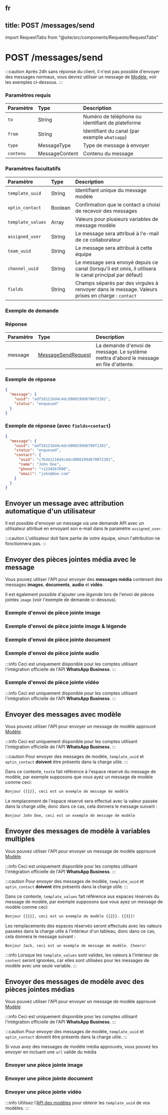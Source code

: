 fr
---
title: POST /messages/send
---

import RequestTabs from "@site/src/components/Requests/RequestTabs"

# POST /messages/send

:::caution
Après 24h sans réponse du client, il n'est pas possible d'envoyer des messages normaux, vous devrez utiliser un message de [Modèle](#envoyer-des-messages-avec-mod%C3%A8le), voir les exemples ci-dessous.
:::

### Paramètres requis

| Paramètre  | Type           | Description                            |
| :--------- | :------------- | :------------------------------------- |
| `to`       | String         | Numéro de téléphone ou identifiant de plateforme |
| `from`     | String         | Identifiant du canal (par exemple `whatsapp`) |
| `type`     | MessageType    | Type de message à envoyer              |
| `contenu`  | MessageContent | Contenu du message                     |

### Paramètres facultatifs

| Paramètre          | Type    | Description                                                                                      |
| :----------------- | :------ | :----------------------------------------------------------------------------------------------- |
| `template_uuid`    | String  | Identifiant unique du message modèle                                                              |
| `optin_contact`    | Boolean | Confirmation que le contact a choisi de recevoir des messages                                     |
| `template_values`  | Array   | Valeurs pour plusieurs variables de message modèle                                               |
| `assigned_user`    | String  | Le message sera attribué à l'e-mail de ce collaborateur                                           |
| `team_uuid`        | String  | Le message sera attribué à cette équipe                                                           |
| `channel_uuid`     | String  | Le message sera envoyé depuis ce canal (lorsqu'il est omis, il utilisera le canal principal par défaut) |
| `fields`           | String  | Champs séparés par des virgules à renvoyer dans le message. Valeurs prises en charge : `contact`          |

### Exemple de demande

<RequestTabs endpoint='messages_api' request="post_messages"/>

### Réponse

| Paramètre | Type                                                                   | Description                                                               |
| :-------- | :--------------------------------------------------------------------- | :------------------------------------------------------------------------ |
| message   | [MessageSendRequest](/api/reference/object_types/message_send_request) | La demande d'envoi de message. Le système mettra d'abord le message en file d'attente. |

### Exemple de réponse

```json title=response.json
{
  "message": {
    "uuid": "adf3d1216d4c4dcd908199d6700f2381",
    "status": "enqueued"
  }
}
```

### Exemple de réponse (avec `fields=contact`)

```json title=response.json
{
  "message": {
    "uuid": "adf3d1216d4c4dcd908199d6700f2381",
    "status": "enqueued",
    "contact": {
      "uuid": "c7b3d1216d4c4dcd908199d6700f2381",
      "name": "John Doe",
      "phone": "+1234567890",
      "email": "john@doe.com"
    }
  }
}
```

## Envoyer un message avec attribution automatique d'un utilisateur

Il est possible d'envoyer un message via une demande API avec un utilisateur attribué en envoyant son e-mail dans le paramètre `assigned_user`.

:::caution
L'utilisateur doit faire partie de votre équipe, sinon l'attribution ne fonctionnera pas.
:::

<RequestTabs endpoint='messages_api' request="post_messages_with_user_assignment"/>

## Envoyer des pièces jointes média avec le message

Vous pouvez utiliser l'API pour envoyer des **messages média** contenant des messages **images**, **documents**, **audio** et **vidéo**.

Il est également possible d'ajouter une _légende_ lors de l'envoi de pièces jointes `image` (voir l'exemple de demande ci-dessous).

### Exemple d'envoi de pièce jointe image

<RequestTabs endpoint='messages_api' request="post_messages_image"/>

### Exemple d'envoi de pièce jointe image & légende

<RequestTabs endpoint='messages_api' request="post_messages_image_caption"/>

### Exemple d'envoi de pièce jointe document

<RequestTabs endpoint='messages_api' request="post_messages_document"/>

### Exemple d'envoi de pièce jointe audio

:::info
Ceci est uniquement disponible pour les comptes utilisant l'intégration officielle de l'API **WhatsApp Business**.
:::

<RequestTabs endpoint='messages_api' request="post_messages_audio"/>

### Exemple d'envoi de pièce jointe vidéo

:::info
Ceci est uniquement disponible pour les comptes utilisant l'intégration officielle de l'API **WhatsApp Business**.
:::

<RequestTabs endpoint='messages_api' request="post_messages_video"/>

## Envoyer des messages avec modèle

Vous pouvez utiliser l'API pour envoyer un message de modèle approuvé [Modèle](/api/reference/object_types/template).

:::info
Ceci est uniquement disponible pour les comptes utilisant l'intégration officielle de l'API **WhatsApp Business**.
:::

:::caution
Pour envoyer des messages de modèle, `template_uuid` et `optin_contact` **doivent** être présents dans la charge utile.
:::

<RequestTabs endpoint='messages_api' request="post_messages_template"/>

Dans ce contexte, `texte` fait référence à l'espace réservé du message de modèle, par exemple supposons que vous ayez un message de modèle comme ceci:

```bash title=exemple_de_modèle
Bonjour {{1}}, ceci est un exemple de message de modèle
```

Le remplacement de l'espace réservé sera effectué avec la valeur passée dans la charge utile, donc dans ce cas, cela donnera le message suivant :

```bash title=exemple_de_modèle
Bonjour John Doe, ceci est un exemple de message de modèle
```

## Envoyer des messages de modèle à variables multiples

Vous pouvez utiliser l'API pour envoyer un message de modèle approuvé [Modèle](/api/reference/object_types/template).

:::info
Ceci est uniquement disponible pour les comptes utilisant l'intégration officielle de l'API **WhatsApp Business**.
:::

:::caution
Pour envoyer des messages de modèle, `template_uuid` et `optin_contact` **doivent** être présents dans la charge utile.
:::

<RequestTabs endpoint='messages_api' request="post_multi_variable_messages_template"/>

Dans ce contexte, `template_values` fait référence aux espaces réservés du message de modèle, par exemple supposons que vous ayez un message de modèle comme ceci:

```bash title=exemple_de_modèle
Bonjour {{1}}, ceci est un exemple de modèle {{2}}. {{3}}!
```

Les remplacements des espaces réservés seront effectués avec les valeurs passées dans la charge utile à l'intérieur d'un tableau, donc dans ce cas, cela donnera le message suivant :

```bash title=exemple_de_modèle
Bonjour Jack, ceci est un exemple de message de modèle. Cheers!
```

:::info
Lorsque les `template_values` sont valides, les valeurs à l'intérieur de `content` seront ignorées, car elles sont utilisées pour les messages de modèle avec une seule variable.
:::

## Envoyer des messages de modèle avec des pièces jointes médias

Vous pouvez utiliser l'API pour envoyer un message de modèle approuvé [Modèle](/api/reference/object_types/template)

:::info
Ceci est uniquement disponible pour les comptes utilisant l'intégration officielle de l'API **WhatsApp Business**.
:::

:::caution
Pour envoyer des messages de modèle, `template_uuid` et `optin_contact` doivent être présents dans la charge utile.
:::

Si vous avez des messages de modèle média approuvés, vous pouvez les envoyer en incluant une `url` valide du média

### Envoyer une pièce jointe image

<RequestTabs endpoint='messages_api' request="post_messages_template_image"/>

### Envoyer une pièce jointe document

<RequestTabs endpoint='messages_api' request="post_messages_template_document"/>

### Envoyer une pièce jointe vidéo

<RequestTabs endpoint='messages_api' request="post_messages_template_video"/>

:::info
Utilisez l'[API des modèles](/api/reference/template_messages_api/introduction) pour obtenir les `template_uuid` de vos modèles.
:::